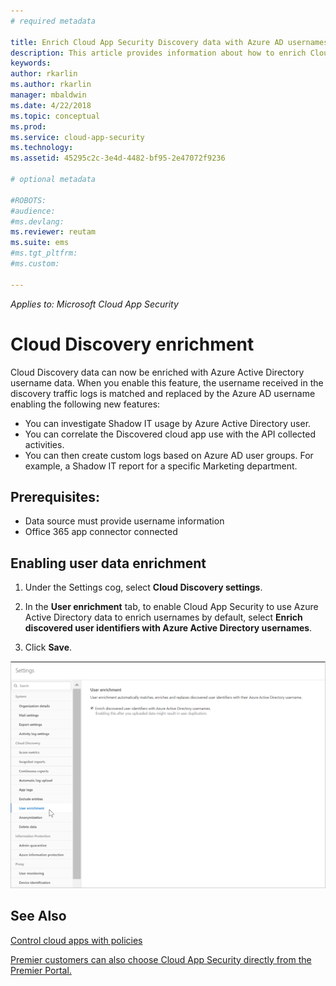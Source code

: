 ```yaml
---
# required metadata

title: Enrich Cloud App Security Discovery data with Azure AD usernames | Microsoft Docs
description: This article provides information about how to enrich Cloud App Security Discovery data with Azure AD usernames.
keywords:
author: rkarlin
ms.author: rkarlin
manager: mbaldwin
ms.date: 4/22/2018
ms.topic: conceptual
ms.prod:
ms.service: cloud-app-security
ms.technology:
ms.assetid: 45295c2c-3e4d-4482-bf95-2e47072f9236

# optional metadata

#ROBOTS:
#audience:
#ms.devlang:
ms.reviewer: reutam
ms.suite: ems
#ms.tgt_pltfrm:
#ms.custom:

---
```


*Applies to: Microsoft Cloud App Security*


# Cloud Discovery enrichment

Cloud Discovery data can now be enriched with Azure Active Directory username data. When you enable this feature, the username received in the discovery traffic logs is matched and replaced by the Azure AD username enabling the following new features:
-	You can investigate Shadow IT usage by Azure Active Directory user.
-	You can correlate the Discovered cloud app use with the API collected activities.
-	You can then create custom logs based on Azure AD user groups. For example, a Shadow IT report for a specific Marketing department.


## Prerequisites:
- Data source must provide username information
- Office 365 app connector connected

## Enabling user data enrichment 
    
1. Under the Settings cog, select **Cloud Discovery settings**.
     
2. In the **User enrichment** tab, to enable Cloud App Security to use Azure Active Directory data to enrich usernames by default, select **Enrich discovered user identifiers with Azure Active Directory usernames**.

3. Click **Save**.
 
![Enrich Cloud App Security Discovery with Azure AD usernames](./media/discovery-enrichment.png)
  

  
      
## See Also  
[Control cloud apps with policies](control-cloud-apps-with-policies.md)   

[Premier customers can also choose Cloud App Security directly from the Premier Portal.](https://premier.microsoft.com/)  
    
      
  